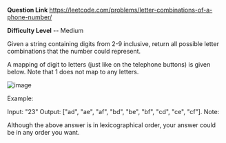 **Question Link**
https://leetcode.com/problems/letter-combinations-of-a-phone-number/

**Difficulty Level** -- Medium

Given a string containing digits from 2-9 inclusive, return all possible letter combinations that the number could represent.

A mapping of digit to letters (just like on the telephone buttons) is given below. Note that 1 does not map to any letters.

![image](https://user-images.githubusercontent.com/48311361/94986468-aeb34580-057c-11eb-8610-5716d48e3984.png)


Example:

Input: "23"
Output: ["ad", "ae", "af", "bd", "be", "bf", "cd", "ce", "cf"].
Note:

Although the above answer is in lexicographical order, your answer could be in any order you want.
